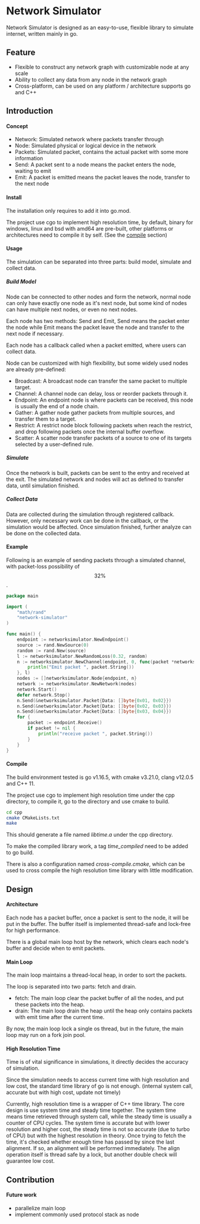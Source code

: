 # Network Simulator

Network Simulator is designed as an easy-to-use, flexible library to simulate internet, written mainly in go.

## Feature

* Flexible to construct any network graph with customizable node at any scale
* Ability to collect any data from any node in the network graph
* Cross-platform, can be used on any platform / architecture supports go and C++

## Introduction

#### Concept

* Network: Simulated network where packets transfer through
* Node: Simulated physical or logical device in the network
* Packets: Simulated packet, contains the actual packet with some more information
* Send: A packet sent to a node means the packet enters the node, waiting to emit
* Emit: A packet is emitted means the packet leaves the node, transfer to the next node

#### Install

The installation only requires to add it into go.mod.

The project use cgo to implement high resolution time, by default, binary for windows, linux and bsd with amd64 are pre-built, other platforms or architectures need to compile it by self. (See the <a href = "#compile">compile</a> section)

#### Usage

The simulation can be separated into three parts: build model, simulate and collect data.

##### Build Model

Node can be connected to other nodes and form the network, normal node can only have exactly one node as it's next node, but some kind of nodes can have multiple next nodes, or even no next nodes.

Each node has two methods: Send and Emit, Send means the packet enter the node while Emit means the packet leave the node and transfer to the next node if necessary. 

Each node has a callback called when a packet emitted, where users can collect data.

Node can be customized with high flexibility, but some widely used nodes are already pre-defined:

* Broadcast: A broadcast node can transfer the same packet to multiple target.
* Channel: A channel node can delay, loss or reorder packets through it.
* Endpoint: An endpoint node is where packets can be received, this node is usually the end of a node chain.
* Gather: A gather node gather packets from multiple sources, and transfer them to a target.
* Restrict: A restrict node block following packets when reach the restrict, and drop following packets once the internal buffer overflow.
* Scatter: A scatter node transfer packets of a source to one of its targets selected by a user-defined rule.

##### Simulate

Once the network is built, packets can be sent to the entry and received at the exit. The simulated network and nodes will act as defined to transfer data, until simulation finished.

##### Collect Data

Data are collected during the simulation through registered callback. However, only necessary work can be done in the callback, or the simulation would be affected. Once simulation finished, further analyze can be done on the collected data.

#### Example

Following is an example of sending packets through a simulated channel, with packet-loss possibility of $$32\%$$.

```go
package main

import (
	"math/rand"
	"network-simulator"
)

func main() {
	endpoint := networksimulator.NewEndpoint()
	source := rand.NewSource(0)
	random := rand.New(source)
	l := networksimulator.NewRandomLoss(0.32, random)
	n := networksimulator.NewChannel(endpoint, 0, func(packet *networksimulator.SimulatedPacket) {
		println("Emit packet ", packet.String())
	}, l)
	nodes := []networksimulator.Node{endpoint, n}
	network := networksimulator.NewNetwork(nodes)
	network.Start()
	defer network.Stop()
	n.Send(&networksimulator.Packet{Data: []byte{0x01, 0x02}})
	n.Send(&networksimulator.Packet{Data: []byte{0x02, 0x03}})
	n.Send(&networksimulator.Packet{Data: []byte{0x03, 0x04}})
	for {
		packet := endpoint.Receive()
		if packet != nil {
			println("receive packet ", packet.String())
		}
	}
}
```

#### Compile<span id="compile"/>

The build environment tested is go v1.16.5, with cmake v3.21.0, clang v12.0.5 and C++ 11.

The project use cgo to implement high resolution time under the cpp directory, to compile it, go to the directory and use cmake to build.

```bash
cd cpp
cmake CMakeLists.txt
make
```

This should generate a file named $libtime.a$ under the cpp directory.

To make the compiled library work, a tag *time_compiled* need to be added to go build.

There is also a configuration named *cross-compile.cmake*, which can be used to cross compile the high resolution time library with little modification.

## Design

#### Architecture

Each node has a packet buffer, once a packet is sent to the node, it will be put in the buffer. The buffer itself is implemented thread-safe and lock-free for high performance.

There is a global main loop host by the network, which clears each node's buffer and decide when to emit packets.

#### Main Loop

The main loop maintains a thread-local heap, in order to sort the packets.

The loop is separated into two parts: fetch and drain.

* fetch: The main loop clear the packet buffer of all the nodes, and put these packets into the heap.
* drain: The main loop drain the heap until the heap only contains packets with emit time after the current time.

By now, the main loop lock a single os thread, but in the future, the main loop may run on a fork join pool.

#### High Resolution Time

Time is of vital significance in simulations, it directly decides the accuracy of simulation.

Since the simulation needs to access current time with high resolution and low cost, the standard time library of go is not enough. (internal system call, accurate but with high cost, update not timely)

Currently, high resolution time is a wrapper of C++ time library. The core design is use system time and steady time together. The system time means time retrieved through system call, while the steady time is usually a counter of CPU cycles. The system time is accurate but with lower resolution and higher cost, the steady time is not so accurate (due to turbo of CPU) but with the highest resolution in theory. Once trying to fetch the time, it's checked whether enough time has passed by since the last alignment. If so, an alignment will be performed immediately. The align operation itself is thread safe by a lock, but another double check will guarantee low cost.

## Contribution

#### Future work

* parallelize main loop
* implement commonly used protocol stack as node

